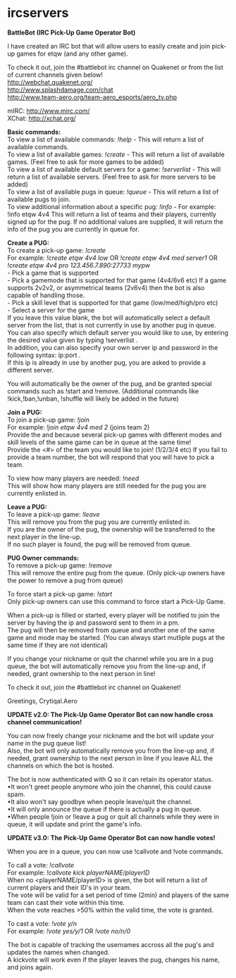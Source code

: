 # ircservers
<b>BattleBot (IRC Pick-Up Game Operator Bot)</b>

I have created an IRC bot that will allow users to easily create and join pick-up games for etqw (and any other game).

To check it out, join the #battlebot irc channel on Quakenet or from the list of current channels given below!   
http://webchat.quakenet.org/   
http://www.splashdamage.com/chat   
http://www.team-aero.org/team-aero_esports/aero_tv.php  
  
mIRC: http://www.mirc.com/   
XChat: http://xchat.org/  
  
<b>Basic commands:</b>    
To view a list of available commands: <i>!help</i> - This will return a list of available commands.  
To view a list of available games: <i>!create</i> - This will return a list of available games. (Feel free to ask for more games to be added)  
To view a list of available default servers for a game: <i>!serverlist</i> - This will return a list of available servers. (Feel free to ask for more servers to be added)  
To view a list of available pugs in queue: <i>!queue</i> - This will return a list of available pugs to join.  
To view additional information about a specific pug: <i>!info</i> - For example: !info etqw 4v4 This will return a list of teams and their players, currently signed up for the pug. If no additional values are supplied, it will return the info of the pug you are currently in queue for.  
  
  
<b>Create a PUG:</b>  
To create a pick-up game: <i>!create <game> <mode> <skill> <server></i>  
For example: <i>!create etqw 4v4 low</i> OR <i>!create etqw 4v4 med server1</i> OR <i>!create etqw 4v4 pro 123.456.7.890:27733 mypw</i>   
<game> - Pick a game that is supported  
<mode> - Pick a gamemode that is supported for that game (4v4/6v6 etc) If a game supports 2v2v2, or asymmetrical teams (2v6v4) then the bot is also capable of handling those.  
<skill> - Pick a skill level that is supported for that game (low/med/high/pro etc)  
<server> - Select a server for the game   
If you leave this value blank, the bot will automatically select a default server from the list, that is not currently in use by another pug in queue.  
You can also specify which default server you would like to use, by entering the desired value given by typing !serverlist .   
In addition, you can also specify your own server ip and password in the following syntax: ip:port .   
If this ip is already in use by another pug, you are asked to provide a different server.  
  
You will automatically be the owner of the pug, and be granted special commands such as !start and !remove. (Additional commands like !kick,!ban,!unban, !shuffle will likely be added in the future)  
  
  
<b>Join a PUG:</b>  
To join a pick-up game: <i>!join</i>   
For example: <i>!join etqw 4v4 med 2</i> (joins team 2)   
Provide the <mode> and <skill> because several pick-up games with different modes and skill levels of the same game can be in queue at the same time!   
Provide the <#> of the team you would like to join! (1/2/3/4 etc) If you fail to provide a team number, the bot will respond that you will have to pick a team.  
  
To view how many players are needed: <i>!need</i>   
This will show how many players are still needed for the pug you are currently enlisted in.  
  
  
<b>Leave a PUG:</b>  
To leave a pick-up game: <i>!leave</i>  
This will remove you from the pug you are currently enlisted in.   
If you are the owner of the pug, the ownership will be transferred to the next player in the line-up.   
If no such player is found, the pug will be removed from queue.  
  
  
<b>PUG Owner commands:</b>  
To remove a pick-up game: <i>!remove</i>   
This will remove the entire pug from the queue. (Only pick-up owners have the power to remove a pug from queue)  
  
To force start a pick-up game: <i>!start</i>  
Only pick-up owners can use this command to force start a Pick-Up Game.  
  
When a pick-up is filled or started, every player will be notified to join the server by having the ip and password sent to them in a pm.   
The pug will then be removed from queue and another one of the same game and mode may be started. (You can always start mutliple pugs at the same time if they are not identical)  
  
If you change your nickname or quit the channel while you are in a pug queue, the bot will automatically remove you from the line-up and, if needed, grant ownership to the next person in line!  
  
To check it out, join the #battlebot irc channel on Quakenet!  
  
Greetings, Crytiqal.Aero  
  
<b>UPDATE v2.0: The Pick-Up Game Operator Bot can now handle cross channel communication!</b>  
  
You can now freely change your nickname and the bot will update your name in the pug queue list!  
Also, the bot will only automatically remove you from the line-up and, if needed, grant ownership to the next person in line if you leave ALL the channels on which the bot is hosted.  
  
The bot is now authenticated with Q so it can retain its operator status.  
•It won't greet people anymore who join the channel, this could cause spam.  
•It also won't say goodbye when people leave/quit the channel.  
•It will only announce the queue if there is actually a pug in queue.  
•When people !join or !leave a pug or quit all channels while they were in queue, it will update and print the game's info.  
  
<b>UPDATE v3.0: The Pick-Up Game Operator Bot can now handle votes!</b>  
  
When you are in a queue, you can now use !callvote and !vote commands.  
  
To call a vote: <i>!callvote <mode></i>  
For example: <i>!callvote kick playerNAME/playerID</i>  
When no <playerNAME/playerID> is given, the bot will return a list of current players and their ID's in your team.  
The vote will be valid for a set period of time (2min) and players of the same team can cast their vote within this time.  
When the vote reaches >50% within the valid time, the vote is granted.  
  
To cast a vote: <i>!vote y/n </i>  
For example: <i>!vote yes/y/1</i> OR <i>!vote no/n/0</i>  
  
The bot is capable of tracking the usernames accross all the pug's and updates the names when changed.  
A kickvote will work even if the player leaves the pug, changes his name, and joins again.  
  
